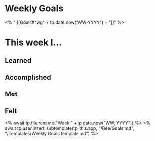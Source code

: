 # Weekly Goals
<% "![[Goals#^wg" + tp.date.now("WW-YYYY") + "]]" %>

# This week I...

## Learned

## Accomplished

## Met

## Felt

<% await tp.file.rename("Week " + tp.date.now("WW, YYYY")) %>
<% await tp.user.insert_subtemplate(tp, this.app, "/Bee/Goals.md", "/Templates/Weekly Goals template.md") %>